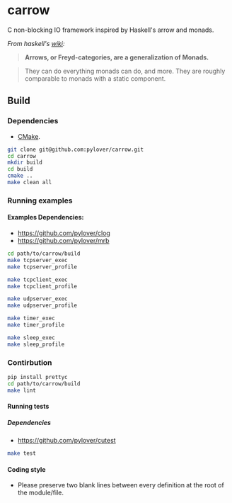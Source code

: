 # carrow

C non-blocking IO framework inspired by Haskell's arrow and monads.


*From haskell's [wiki](https://wiki.haskell.org/Arrow):*
> **Arrows, or Freyd-categories, are a generalization of Monads.**

> They can do everything monads can do, and more. They are roughly 
> comparable to monads with a static component.


## Build

### Dependencies

- [CMake](https://cmake.org).

```bash
git clone git@github.com:pylover/carrow.git
cd carrow 
mkdir build
cd build
cmake ..
make clean all
```

### Running examples

#### Examples Dependencies: 

- https://github.com/pylover/clog
- https://github.com/pylover/mrb


```bash
cd path/to/carrow/build
make tcpserver_exec
make tcpserver_profile

make tcpclient_exec
make tcpclient_profile

make udpserver_exec
make udpserver_profile

make timer_exec
make timer_profile

make sleep_exec
make sleep_profile
```

### Contirbution

```bash
pip install prettyc
cd path/to/carrow/build
make lint
```

#### Running tests

##### Dependencies
- https://github.com/pylover/cutest

```bash
make test
```

#### Coding style

- Please preserve two blank lines between every definition at the root of the 
  module/file.
